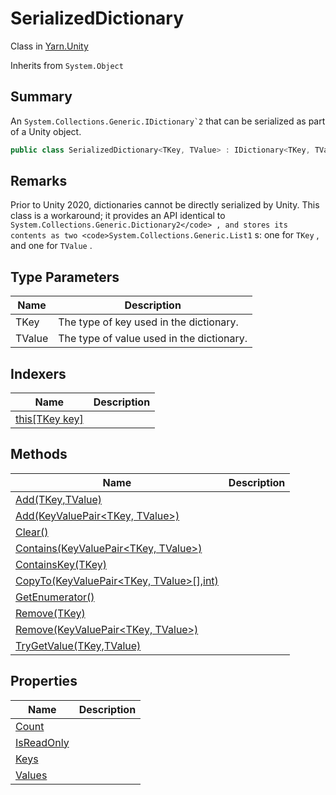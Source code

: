 # SerializedDictionary

Class in [Yarn.Unity](yarn.unity.md)

Inherits from `System.Object`

## Summary

An ``System.Collections.Generic.IDictionary`2`` that can be serialized as part of a Unity object.

```csharp
public class SerializedDictionary<TKey, TValue> : IDictionary<TKey, TValue>, ISerializationCallbackReceiver
```

## Remarks

Prior to Unity 2020, dictionaries cannot be directly serialized by Unity. This class is a workaround; it provides an API identical to `System.Collections.Generic.Dictionary2</code> , and stores its contents as two <code>System.Collections.Generic.List1` s: one for `TKey` , and one for `TValue` .

## Type Parameters

| Name   | Description                               |
| ------ | ----------------------------------------- |
| TKey   | The type of key used in the dictionary.   |
| TValue | The type of value used in the dictionary. |

## Indexers

| Name                                                           | Description |
| -------------------------------------------------------------- | ----------- |
| [this\[TKey key\]](yarn.unity.serializeddictionary.this\[].md) |             |

## Methods

| Name                                                                                     | Description |
| ---------------------------------------------------------------------------------------- | ----------- |
| [Add(TKey,TValue)](yarn.unity.serializeddictionary.add-1.md)                             |             |
| [Add(KeyValuePair\<TKey, TValue>)](yarn.unity.serializeddictionary.add-2.md)             |             |
| [Clear()](yarn.unity.serializeddictionary.clear.md)                                      |             |
| [Contains(KeyValuePair\<TKey, TValue>)](yarn.unity.serializeddictionary.contains.md)     |             |
| [ContainsKey(TKey)](yarn.unity.serializeddictionary.containskey.md)                      |             |
| [CopyTo(KeyValuePair\<TKey, TValue>\[\],int)](yarn.unity.serializeddictionary.copyto.md) |             |
| [GetEnumerator()](yarn.unity.serializeddictionary.getenumerator.md)                      |             |
| [Remove(TKey)](yarn.unity.serializeddictionary.remove-1.md)                              |             |
| [Remove(KeyValuePair\<TKey, TValue>)](yarn.unity.serializeddictionary.remove-2.md)       |             |
| [TryGetValue(TKey,TValue)](yarn.unity.serializeddictionary.trygetvalue.md)               |             |

## Properties

| Name                                                        | Description |
| ----------------------------------------------------------- | ----------- |
| [Count](yarn.unity.serializeddictionary.count.md)           |             |
| [IsReadOnly](yarn.unity.serializeddictionary.isreadonly.md) |             |
| [Keys](yarn.unity.serializeddictionary.keys.md)             |             |
| [Values](yarn.unity.serializeddictionary.values.md)         |             |
